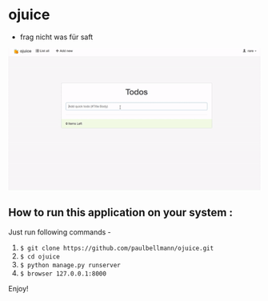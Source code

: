 # ojuice

- frag nicht was für saft

![app gif](./ojuice.gif)

## How to run this application on your system : 

Just run following commands -

1. `$ git clone https://github.com/paulbellmann/ojuice.git`
2. `$ cd ojuice`
3. `$ python manage.py runserver`
4. `$ browser 127.0.0.1:8000`

Enjoy!
